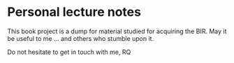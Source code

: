 # Personal lecture notes

This book project is a dump for material studied for acquiring the BIR.
May it be useful to me ... and others who stumble upon it.

Do not hesitate to get in touch with me,
RQ